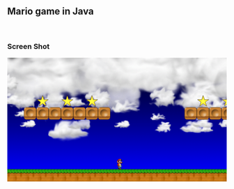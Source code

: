 <html>
<body>
<h2>Mario game in Java</h2>
<br>
<h3>Screen Shot</h3>
<img src="https://github.com/amirnasri/Java_game/blob/master/Screenshot.png" alt="Screen Shot">

</body>
</html>

